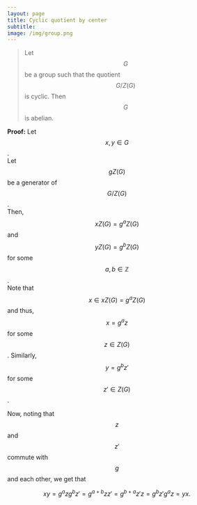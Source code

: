 ```yaml
---
layout: page
title: Cyclic quotient by center
subtitle: 
image: /img/group.png
---
```


> Let $$G$$ be a group such that the quotient $$G/Z(G)$$ is cyclic. Then $$G$$ is abelian.  

__Proof:__ Let $$x, y \in G$$.   
Let $$gZ(G)$$ be a generator of $$G/Z(G)$$.  
Then, $$xZ(G) = g^aZ(G)$$ and $$yZ(G) = g^bZ(G)$$ for some $$a, b \in \mathbb{Z}$$.  
Note that $$x \in xZ(G) = g^aZ(G)$$ and thus, $$x = g^az$$ for some $$z \in Z(G)$$. Similarly, $$y = g^bz'$$ for some $$z' \in Z(G)$$.  
  
Now, noting that $$z$$ and $$z'$$ commute with $$g$$ and each other, we get that

$$xy = g^azg^bz' = g^{a+b}zz' = g^{b+a}z'z = g^bz'g^az = yx.$$